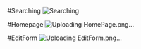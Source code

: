 #Searching
![Searching](https://github.com/Pradyumn-Pawar/Final-evaluation-2/assets/136784267/40377d1b-1620-4b5b-bf97-0e84b2a937b6)

#Homepage
![Uploading HomePage.png…]()

#EditForm
![Uploading EditForm.png…]()
